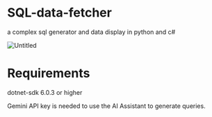 # SQL-data-fetcher

a complex sql generator and data display in python and c#

![Untitled](https://github.com/user-attachments/assets/37632184-e85f-4666-ba4c-a27cab23fe19)


# Requirements 
dotnet-sdk 6.0.3 or higher

Gemini API key is needed to use the AI Assistant to generate queries.
